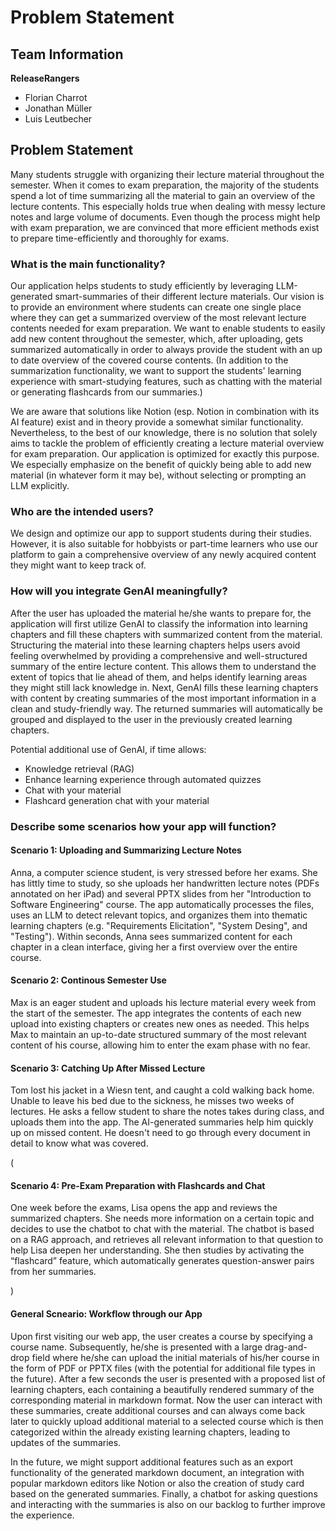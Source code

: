 # Problem Statement

## Team Information

**ReleaseRangers**

- Florian Charrot
- Jonathan Müller
- Luis Leutbecher

## Problem Statement

Many students struggle with organizing their lecture material throughout the semester. When it comes to exam preparation, the majority of the students spend a lot of time summarizing all the material to gain an overview of the lecture contents. This especially holds true when dealing with messy lecture notes and large volume of documents. Even though the process might help with exam preparation, we are convinced that more efficient methods exist to prepare time-efficiently and thoroughly for exams. 

### What is the main functionality?

Our application helps students to study efficiently by leveraging LLM-generated smart-summaries of their different lecture materials. Our vision is to provide an environment where students can create one single place where they can get a summarized overview of the most relevant lecture contents needed for exam preparation. We want to enable students to easily add new content throughout the semester, which, after uploading, gets summarized automatically in order to always provide the student with an up to date overview of the covered course contents. (In addition to the summarization functionality, we want to support the students' learning experience with smart-studying features, such as chatting with the material or generating flashcards from our summaries.)

We are aware that solutions like Notion (esp. Notion in combination with its AI feature) exist and in theory provide a somewhat similar functionality. Nevertheless, to the best of our knowledge, there is no solution that solely aims to tackle the problem of efficiently creating a lecture material overview for exam preparation. Our application is optimized for exactly this purpose. We especially emphasize on the benefit of quickly being able to add new material (in whatever form it may be), without selecting or prompting an LLM explicitly.

### Who are the intended users?

We design and optimize our app to support students during their studies. However, it is also suitable for hobbyists or part-time learners who use our platform to gain a comprehensive overview of any newly acquired content they might want to keep track of.

### How will you integrate GenAI meaningfully?

After the user has uploaded the material he/she wants to prepare for, the application will first utilize GenAI to classify the information into learning chapters and fill these chapters with summarized content from the material. Structuring the material into these learning chapters helps users avoid feeling overwhelmed by providing a comprehensive and well-structured summary of the entire lecture content. This allows them to understand the extent of topics that lie ahead of them, and helps identify learning areas they might still lack knowledge in.
Next, GenAI fills these learning chapters with content by creating summaries of the most important information in a clean and study-friendly way. The returned summaries will automatically be grouped and displayed to the user in the previously created learning chapters.


Potential additional use of GenAI, if time allows:

- Knowledge retrieval (RAG)
- Enhance learning experience through automated quizzes
- Chat with your material
- Flashcard generation chat with your material


### Describe some scenarios how your app will function?

#### Scenario 1: Uploading and Summarizing Lecture Notes
Anna, a computer science student, is very stressed before her exams. She has littly time to study, so she uploads her handwritten lecture notes (PDFs annotated on her iPad) and several PPTX slides from her "Introduction to Software Engineering" course. The app automatically processes the files, uses an LLM to detect relevant topics, and organizes them into thematic learning chapters (e.g. "Requirements Elicitation", "System Desing", and "Testing"). Within seconds, Anna sees summarized content for each chapter in a clean interface, giving her a first overview over the entire course.

#### Scenario 2: Continous Semester Use
Max is an eager student and uploads his lecture material every week from the start of the semester. The app integrates the contents of each new upload into existing chapters or creates new ones as needed. This helps Max to maintain an up-to-date structured summary of the most relevant content of his course, allowing him to enter the exam phase with no fear.

#### Scenario 3: Catching Up After Missed Lecture
Tom lost his jacket in a Wiesn tent, and caught a cold walking back home. Unable to leave his bed due to the sickness, he misses two weeks of lectures. He asks a fellow student to share the notes takes during class, and uploads them into the app. The AI-generated summaries help him quickly up on missed content. He doesn't need to go through every document in detail to know what was covered.

(
#### Scenario 4: Pre-Exam Preparation with Flashcards and Chat
One week before the exams, Lisa opens the app and reviews the summarized chapters. She needs more information on a certain topic and decides to use the chatbot to chat with the material. The chatbot is based on a RAG approach, and retrieves all relevant information to that question to help Lisa deepen her understanding. She then studies by activating the “flashcard” feature, which automatically generates question-answer pairs from her summaries. 

)

#### General Scneario: Workflow through our App

Upon first visiting our web app, the user creates a course by specifying a course name. Subsequently, he/she is presented with a large drag-and-drop field where he/she can upload the initial materials of his/her course in the form of PDF or PPTX files (with the potential for additional file types in the future). After a few seconds the user is presented with a proposed list of learning chapters, each containing a beautifully rendered summary of the corresponding material in markdown format.
Now the user can interact with these summaries, create additional courses and can always come back later to quickly upload additional material to a selected course which is then categorized within the already existing learning chapters, leading to updates of the summaries.

In the future, we might support additional features such as an export functionality of the generated markdown document, an integration with popular markdown editors like Notion or also the creation of study card based on the generated summaries. Finally, a chatbot for asking questions and interacting with the summaries is also on our backlog to further improve the experience.
